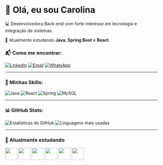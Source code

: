 # 👋 Olá, eu sou Carolina

💻 Desenvolvedora Back-end com forte interesse em tecnologia e integração de sistemas. 

🚀 Atualmente estudando **Java**, **Spring Boot** e **React**

### 📬 Como me encontrar:
[![LinkedIn](https://img.shields.io/badge/LinkedIn-blue)](https://www.linkedin.com/in/carolina-z-62bb6b82/)
[![Email](https://img.shields.io/badge/Gmail-red)](mailto:zerbinecarolina@gmail.com)
[![WhatsApp](https://img.shields.io/badge/WhatsApp-green)](https://wa.me/5544991384600)

---

### 🚀 Minhas Skills:
![Java](https://img.shields.io/badge/Java-ED8B00?style=for-the-badge&logo=java&logoColor=white)
![React](https://img.shields.io/badge/React-20232A?style=for-the-badge&logo=react&logoColor=61DAFB)
![Spring](https://img.shields.io/badge/Spring-6DB33F?style=for-the-badge&logo=spring&logoColor=white)
![MySQL](https://img.shields.io/badge/MySQL-005C84?style=for-the-badge&logo=mysql&logoColor=white)

---

### 📊 GitHub Stats:
![Estatísticas do GitHub](https://github-readme-stats.vercel.app/api?username=czerbini&show_icons=true&theme=radical)
![Linguagens mais usadas](https://github-readme-stats.vercel.app/api/top-langs/?username=czerbini&layout=compact&theme=radical)

---

### 🧰 Atualmente estudando

<p align="left">
  <img src="https://cdn.jsdelivr.net/gh/devicons/devicon/icons/javascript/javascript-original.svg" width="40px" />
  <img src="https://cdn.jsdelivr.net/gh/devicons/devicon/icons/react/react-original.svg" width="40px" />
  <img src="https://cdn.jsdelivr.net/gh/devicons/devicon/icons/html5/html5-original.svg" width="40px" />
  <img src="https://cdn.jsdelivr.net/gh/devicons/devicon/icons/css3/css3-original.svg" width="40px" />
  <img src="https://cdn.jsdelivr.net/gh/devicons/devicon/icons/mysql/mysql-original.svg" width="40px" />
  <img src="https://cdn.jsdelivr.net/gh/devicons/devicon/icons/nodejs/nodejs-original.svg" width="40px" />
</p>


<!--
**czerbini/czerbini** is a ✨ _special_ ✨ repository because its `README.md` (this file) appears on your GitHub profile.

Here are some ideas to get you started:

- 🔭 I’m currently working on ...
- 🌱 I’m currently learning ...
- 👯 I’m looking to collaborate on ...
- 🤔 I’m looking for help with ...
- 💬 Ask me about ...
- 📫 How to reach me: ...
- 😄 Pronouns: ...
- ⚡ Fun fact: ...
-->
